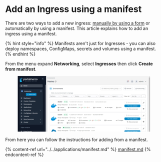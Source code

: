 # Add an Ingress using a manifest

There are two ways to add a new ingress: [manually by using a form](add.md) or automatically by using a manifest. This article explains how to add an ingress using a manifest.

{% hint style="info" %}
Manifests aren't just for Ingresses - you can also deploy namespaces, ConfigMaps, secrets and volumes using a manifest.
{% endhint %}

From the menu expand **Networking**, select **Ingresses** then click **Create from manifest**.

<figure><img src="../../../../.gitbook/assets/2.20-kubernetes-networking-ingresses-manifest.gif" alt=""><figcaption></figcaption></figure>

From here you can follow the instructions for adding from a manifest.

{% content-ref url="../../applications/manifest.md" %}
[manifest.md](../../applications/manifest.md)
{% endcontent-ref %}

